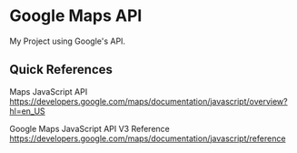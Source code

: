 # Google Maps API

My Project using Google's API.

## Quick References

Maps JavaScript API
https://developers.google.com/maps/documentation/javascript/overview?hl=en_US

Google Maps JavaScript API V3 Reference
https://developers.google.com/maps/documentation/javascript/reference

